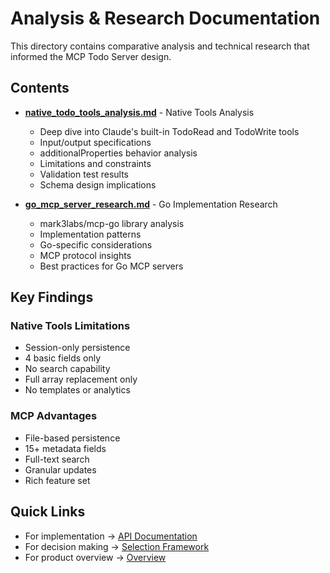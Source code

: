 # Analysis & Research Documentation

This directory contains comparative analysis and technical research that informed the MCP Todo Server design.

## Contents

- **[native_todo_tools_analysis.md](./native_todo_tools_analysis.md)** - Native Tools Analysis
  - Deep dive into Claude's built-in TodoRead and TodoWrite tools
  - Input/output specifications
  - additionalProperties behavior analysis
  - Limitations and constraints
  - Validation test results
  - Schema design implications

- **[go_mcp_server_research.md](./go_mcp_server_research.md)** - Go Implementation Research
  - mark3labs/mcp-go library analysis
  - Implementation patterns
  - Go-specific considerations
  - MCP protocol insights
  - Best practices for Go MCP servers

## Key Findings

### Native Tools Limitations
- Session-only persistence
- 4 basic fields only
- No search capability
- Full array replacement only
- No templates or analytics

### MCP Advantages
- File-based persistence
- 15+ metadata fields
- Full-text search
- Granular updates
- Rich feature set

## Quick Links

- For implementation → [API Documentation](../api/)
- For decision making → [Selection Framework](../selection/)
- For product overview → [Overview](../overview/)